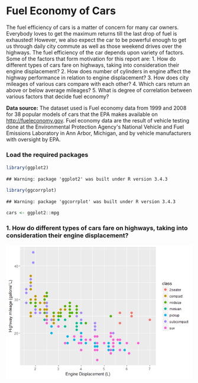 Fuel Economy of Cars
================

The fuel efficiency of cars is a matter of concern for many car owners. Everybody loves to get the maximum returns till the last drop of fuel is exhausted! However, we also expect the car to be powerful enough to get us through daily city commute as well as those weekend drives over the highways. The fuel efficiency of the car depends upon variety of factors. Some of the factors that form motivation for this report are: 1. How do different types of cars fare on highways, taking into consideration their engine displacement? 2. How does number of cylinders in engine affect the highway performance in relation to engine displacement? 3. How does city mileages of various cars compare with each other? 4. Which cars return an above or below average mileages? 5. What is degree of correlation between various factors that decide fuel economy?

**Data source:** The dataset used is Fuel economy data from 1999 and 2008 for 38 popular models of cars that the EPA makes available on <http://fueleconomy.gov>. Fuel economy data are the result of vehicle testing done at the Environmental Protection Agency's National Vehicle and Fuel Emissions Laboratory in Ann Arbor, Michigan, and by vehicle manufacturers with oversight by EPA.

### Load the required packages

``` r
library(ggplot2)
```

    ## Warning: package 'ggplot2' was built under R version 3.4.3

``` r
library(ggcorrplot)
```

    ## Warning: package 'ggcorrplot' was built under R version 3.4.3

``` r
cars <- ggplot2::mpg
```

### 1. How do different types of cars fare on highways, taking into consideration their engine displacement?

![](Car_Mileage_Analysis_Report_files/figure-markdown_github/one-1.png)

